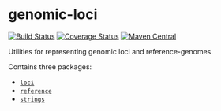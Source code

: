 # genomic-loci

[![Build Status](https://travis-ci.org/hammerlab/genomic-loci.svg?branch=master)](https://travis-ci.org/hammerlab/genomic-loci)
[![Coverage Status](https://coveralls.io/repos/github/hammerlab/genomic-loci/badge.svg?branch=master)](https://coveralls.io/github/hammerlab/genomic-loci?branch=master)
[![Maven Central](https://img.shields.io/maven-central/v/org.hammerlab/genomic-loci_2.11.svg?maxAge=1800)](http://search.maven.org/#search%7Cga%7C1%7Cgenomic-loci)

Utilities for representing genomic loci and reference-genomes.

Contains three packages:
- [`loci`](src/main/scala/org/hammerlab/loci)
- [`reference`](src/main/scala/org/hammerlab/reference)
- [`strings`](src/main/scala/org/hammerlab/strings) 
